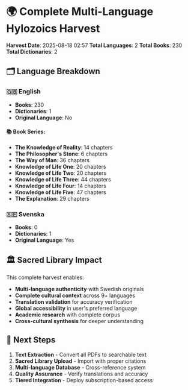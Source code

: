 # 🌍 Complete Multi-Language Hylozoics Harvest

**Harvest Date**: 2025-08-18 02:57
**Total Languages**: 2
**Total Books**: 230
**Total Dictionaries**: 2

## 🗂️ Language Breakdown

### 🇬🇧 English
- **Books**: 230
- **Dictionaries**: 1
- **Original Language**: No

#### 📚 Book Series:
- **The Knowledge of Reality**: 14 chapters
- **The Philosopher's Stone**: 6 chapters
- **The Way of Man**: 36 chapters
- **Knowledge of Life One**: 20 chapters
- **Knowledge of Life Two**: 20 chapters
- **Knowledge of Life Three**: 44 chapters
- **Knowledge of Life Four**: 14 chapters
- **Knowledge of Life Five**: 47 chapters
- **The Explanation**: 29 chapters

### 🇸🇪 Svenska
- **Books**: 0
- **Dictionaries**: 1
- **Original Language**: Yes

## 🏛️ Sacred Library Impact

This complete harvest enables:
- **Multi-language authenticity** with Swedish originals
- **Complete cultural context** across 9+ languages
- **Translation validation** for accuracy verification
- **Global accessibility** in user's preferred language
- **Academic research** with complete corpus
- **Cross-cultural synthesis** for deeper understanding

## 🎯 Next Steps

1. **Text Extraction** - Convert all PDFs to searchable text
2. **Sacred Library Upload** - Import with proper citations
3. **Multi-language Database** - Cross-reference system
4. **Quality Assurance** - Verify translations and accuracy
5. **Tiered Integration** - Deploy subscription-based access
